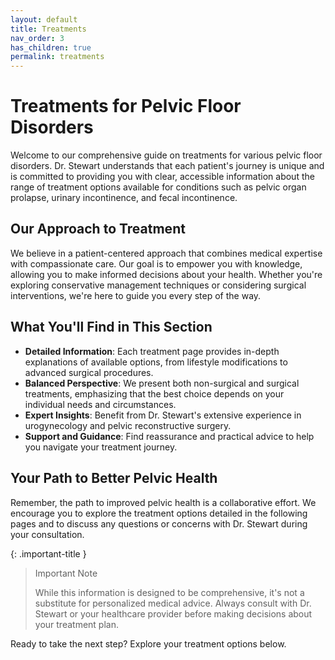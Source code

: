 ```yaml
---
layout: default
title: Treatments
nav_order: 3
has_children: true
permalink: treatments
---
```


# Treatments for Pelvic Floor Disorders

Welcome to our comprehensive guide on treatments for various pelvic floor disorders. Dr. Stewart understands that each patient's journey is unique and is committed to providing you with clear, accessible information about the range of treatment options available for conditions such as pelvic organ prolapse, urinary incontinence, and fecal incontinence.

## Our Approach to Treatment

We believe in a patient-centered approach that combines medical expertise with compassionate care. Our goal is to empower you with knowledge, allowing you to make informed decisions about your health. Whether you're exploring conservative management techniques or considering surgical interventions, we're here to guide you every step of the way.

## What You'll Find in This Section

- **Detailed Information**: Each treatment page provides in-depth explanations of available options, from lifestyle modifications to advanced surgical procedures.
- **Balanced Perspective**: We present both non-surgical and surgical treatments, emphasizing that the best choice depends on your individual needs and circumstances.
- **Expert Insights**: Benefit from Dr. Stewart's extensive experience in urogynecology and pelvic reconstructive surgery.
- **Support and Guidance**: Find reassurance and practical advice to help you navigate your treatment journey.

## Your Path to Better Pelvic Health

Remember, the path to improved pelvic health is a collaborative effort. We encourage you to explore the treatment options detailed in the following pages and to discuss any questions or concerns with Dr. Stewart during your consultation.

{: .important-title } 
> Important Note
> 
> While this information is designed to be comprehensive, it's not a substitute for personalized medical advice. Always consult with Dr. Stewart or your healthcare provider before making decisions about your treatment plan.

Ready to take the next step? Explore your treatment options below.